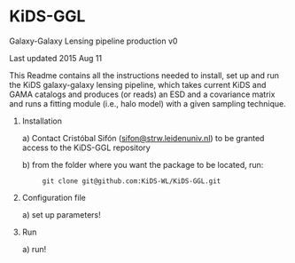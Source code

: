 # KiDS-GGL
Galaxy-Galaxy Lensing pipeline production v0

Last updated 2015 Aug 11

This Readme contains all the instructions needed to install, set up and run
the KiDS galaxy-galaxy lensing pipeline, which takes current KiDS and GAMA
catalogs and produces (or reads) an ESD and a covariance matrix and runs a
fitting module (i.e., halo model) with a given sampling technique.

1. Installation

    a) Contact Cristóbal Sifón (sifon@strw.leidenuniv.nl) to be granted access
       to the KiDS-GGL repository

    b) from the folder where you want the package to be located, run:

            git clone git@github.com:KiDS-WL/KiDS-GGL.git


2. Configuration file

    a) set up parameters!

3. Run

    a) run!

